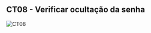
## CT08 - Verificar ocultação da senha 

![CT08](https://github.com/user-attachments/assets/d2ea91b0-2e81-4d6b-a589-a8e96d1f10cc)
